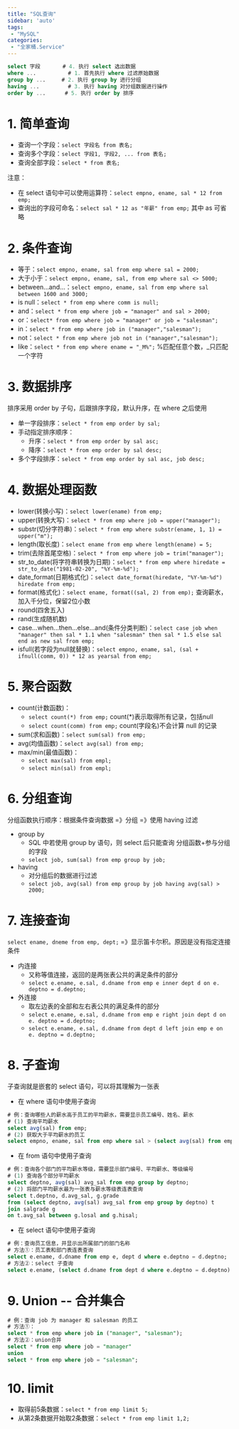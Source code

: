 ```yaml
---
title: "SQL查询"
sidebar: 'auto'
tags:
 - "MySQL"
categories: 
 - "全家桶.Service"
---
```


```sql
select 字段       # 4. 执行 select 选出数据
where ...          # 1. 首先执行 where 过滤原始数据
group by ...     # 2. 执行 group by 进行分组
having ...         # 3. 执行 having 对分组数据进行操作 
order by ...      # 5. 执行 order by 排序
```

# 1. 简单查询

* 查询一个字段：`select 字段名 from 表名;`
* 查询多个字段：`select 字段1, 字段2, ... from 表名;`
* 查询全部字段：`select * from 表名;`

注意：
* 在 select 语句中可以使用运算符：`select empno, ename, sal * 12 from emp;`
* 查询出的字段可命名：`select sal * 12 as "年薪" from emp;` 其中 as 可省略

# 2. 条件查询

* 等于：`select empno, ename, sal from emp where sal = 2000;`
* 大于小于：`select empno, ename, sal, from emp where sal <> 5000;` 
* between...and...：`select empno, ename, sal from emp where sal between 1600 and 3000;`
* is null：`select * from emp where comm is null;`
* and：`select * from emp where job = "manager" and sal > 2000;`
* or：`select* from emp where job = "manager" or job = "salesman";`
* in：`select * from emp where job in ("manager","salesman");`
* not：`select * from emp where job not in ("manager","salesman");`
* like：`select * from emp where ename = "_M%";` %匹配任意个数，_只匹配一个字符

# 3. 数据排序

排序采用 order by 子句，后跟排序字段，默认升序，在 where 之后使用

* 单一字段排序：`select * from emp order by sal;`
* 手动指定排序顺序：
	* 升序：`select * from emp order by sal asc;`
	* 降序：`select * from emp order by sal desc;`
* 多个字段排序：`select * from emp order by sal asc, job desc;`

# 4. 数据处理函数

* lower(转换小写)：`select lower(ename) from emp;`
* upper(转换大写)：`select * from emp where job = upper("manager");`
* substr(切分字符串)：`select * from emp where substr(ename, 1, 1) = upper("m");`
* length(取长度)：`select ename from emp where length(ename) = 5;`
* trim(去除首尾空格)：`select * from emp where job = trim("manager");`
* str_to_date(将字符串转换为日期)：`select * from emp where hiredate = str_to_date("1981-02-20", "%Y-%m-%d");`
* date_format(日期格式化)：`select date_format(hiredate, "%Y-%m-%d") hiredate from emp;`
* format(格式化)：`select ename, format((sal, 2) from emp);` 查询薪水，加入千分位，保留2位小数
* round(四舍五入)
* rand(生成随机数)
* case...when...then...else...and(条件分类判断)：`select case job when "manager" then sal * 1.1 when "salesman" then sal * 1.5 else sal end as new sal from emp;`
* isfull(若字段为null就替换)：`select empno, ename, sal, (sal + ifnull(comm, 0)) * 12 as yearsal from emp;`

# 5. 聚合函数

* count(计数函数)：
	* `select count(*) from emp;` count(*)表示取得所有记录，包括null
	* `select count(comm) from emp;` count(字段名)不会计算 null 的记录
* sum(求和函数)：`select sum(sal) from emp;`
* avg(均值函数)：`select avg(sal) from emp;`
* max/min(最值函数)：
	* `select max(sal) from empl;`
	* `select min(sal) from empl;`

# 6. 分组查询

分组函数执行顺序：根据条件查询数据 =》分组 =》使用 having 过滤
 
* group by
	* SQL 中若使用 group by 语句，则 select 后只能查询 分组函数+参与分组的字段
	* `select job, sum(sal) from emp group by job;`
* having
	* 对分组后的数据进行过滤
	* `select job, avg(sal) from emp group by job having avg(sal) > 2000;`


# 7. 连接查询

`select ename, dneme from emp, dept;` =》显示笛卡尔积。原因是没有指定连接条件

* 内连接
	* 又称等值连接，返回的是两张表公共的满足条件的部分
	* `select e.ename, e.sal, d.dname from emp e inner dept d on e. deptno = d.deptno;`
* 外连接
	* 取左边表的全部和左右表公共的满足条件的部分
	* `select e.ename, e.sal, d.dname from emp e right join dept d on e. deptno = d.deptno;`
	* `select e.ename, e.sal, d.dname from dept d left join emp e on e. deptno = d.deptno;`
	
	
# 8. 子查询

子查询就是嵌套的 select 语句，可以将其理解为一张表

* 在 where 语句中使用子查询
```sql
# 例：查询哪些人的薪水高于员工的平均薪水，需要显示员工编号、姓名、薪水
# (1) 查询平均薪水
select avg(sal) from emp;
# (2) 获取大于平均薪水的员工
select empno, ename, sal from emp where sal > (select avg(sal) from emp);
```

* 在 from 语句中使用子查询
```sql
# 例：查询各个部门的平均薪水等级，需要显示部门编号、平均薪水、等级编号
# (1) 查询各个部分平均薪水
select deptno, avg(sal) avg_sal from emp group by deptno;
# (2) 将部门平均薪水最为一张表与薪水等级表连表查询
select t.deptno, d.avg_sal, g.grade
from (select deptno, avg(sal) avg_sal from emp group by deptno) t
join salgrade g
on t.avg_sal between g.losal and g.hisal;
```

* 在 select 语句中使用子查询
```sql
# 例：查询员工信息，并显示出所属部门的部门名称
# 方法①：员工表和部门表连表查询
select e.ename, d.dname from emp e, dept d where e.deptno = d.deptno;
# 方法②：select 子查询
select e.ename, (select d.dname from dept d where e.deptno = d.deptno) as dname from emp e;
```

# 9. Union -- 合并集合

```sql
# 例：查询 job 为 manager 和 salesman 的员工
# 方法①：
select * from emp where job in ("manager", "salesman");
# 方法②：union合并
select * from emp where job = "manager"
union
select * from emp where job = "salesman";
```

# 10. limit

* 取得前5条数据：`select * from emp limit 5;`
* 从第2条数据开始取2条数据：`select * from emp limit 1,2;`







